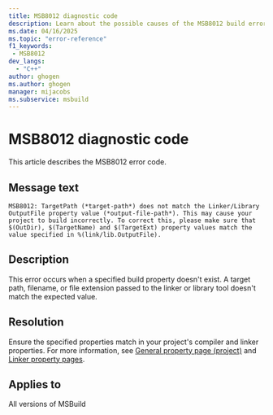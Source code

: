 ```yaml
---
title: MSB8012 diagnostic code
description: Learn about the possible causes of the MSB8012 build error and get troubleshooting tips.
ms.date: 04/16/2025
ms.topic: "error-reference"
f1_keywords:
 - MSB8012
dev_langs:
  - "C++"
author: ghogen
ms.author: ghogen
manager: mijacobs
ms.subservice: msbuild
---
```

# MSB8012 diagnostic code

<!-- :::ErrorDefinitionDescription::: -->
<!-- :::editable-content name="introDescription"::: -->
This article describes the MSB8012 error code.
<!-- :::editable-content-end::: -->

## Message text

`MSB8012: TargetPath (*target-path*) does not match the Linker/Library OutputFile property value (*output-file-path*). This may cause your project to build incorrectly. To correct this, please make sure that $(OutDir), $(TargetName) and $(TargetExt) property values match the value specified in %(link/lib.OutputFile).`

## Description

This error occurs when a specified build property doesn't exist. A target path, filename, or file extension passed to the linker or library tool doesn't match the expected value.

## Resolution

Ensure the specified properties match in your project's compiler and linker properties. For more information, see [General property page (project)](/cpp/build/reference/general-property-page-project) and [Linker property pages](/cpp/build/reference/linker-property-pages).

## Applies to

All versions of MSBuild